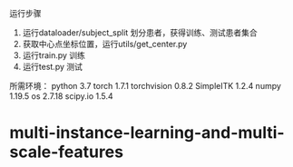运行步骤
1. 运行dataloader/subject_split 划分患者，获得训练、测试患者集合
2. 获取中心点坐标位置，运行utils/get_center.py
3. 运行train.py 训练
4. 运行test.py 测试

所需环境：
python 3.7
torch 1.7.1
torchvision 0.8.2
SimpleITK 1.2.4
numpy 1.19.5
os 2.7.18
scipy.io 1.5.4


# multi-instance-learning-and-multi-scale-features
